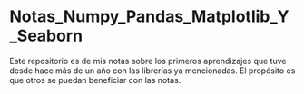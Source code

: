 # Notas_Numpy_Pandas_Matplotlib_Y_Seaborn

Este repositorio es de mis notas sobre los primeros aprendizajes que tuve desde hace más de un año con las librerías ya mencionadas.
El propósito es que otros se puedan beneficiar con las notas.
